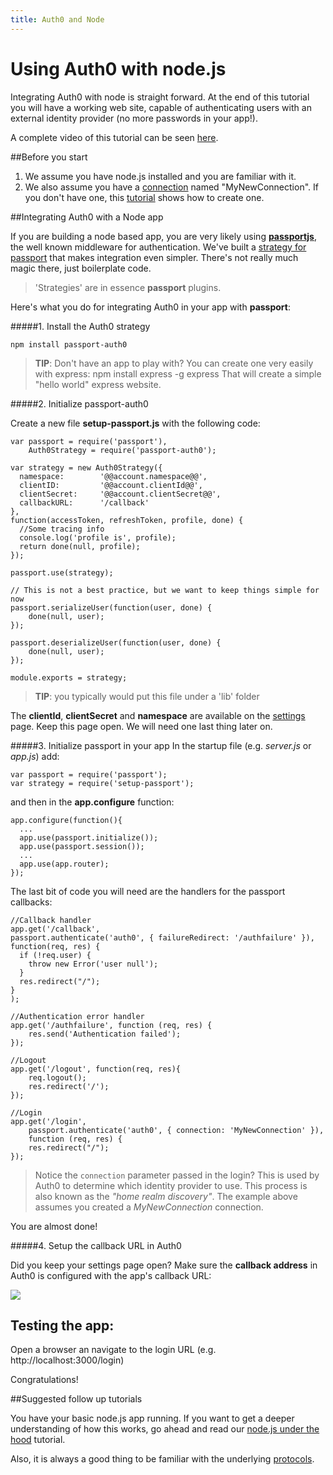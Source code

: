 ```yaml
---
title: Auth0 and Node
---
```

# Using Auth0 with node.js

Integrating Auth0 with node is straight forward. At the end of this tutorial you will have a working web site, capable of authenticating users with an external identity provider (no more passwords in your app!).

A complete video of this tutorial can be seen [here](nodejs-tutorial-video).

##Before you start

1. We assume you have node.js installed and you are familiar with it.
2. We also assume you have a [connection](https://app.auth0.com/#/connections) named "MyNewConnection". If you don't have one, this [tutorial](createconnection) shows how to create one.

##Integrating Auth0 with a Node app

If you are building a node based app, you are very likely using [__passportjs__](http://passportjs.org/), the well known middleware for authentication. We've built a [strategy for passport](https://github.com/qraftlabs/passport-auth0) that makes integration even simpler. There's not really much magic there, just boilerplate code.

> 'Strategies' are in essence __passport__ plugins. 

Here's what you do for integrating Auth0 in your app with __passport__:

#####1. Install the Auth0 strategy

	npm install passport-auth0

> __TIP__: Don't have an app to play with? You can create one very easily with express:
>	npm install express -g
>	express 
> That will create a simple "hello world" express website.

#####2. Initialize passport-auth0

Create a new file __setup-passport.js__ with the following code:

	var passport = require('passport'),
		Auth0Strategy = require('passport-auth0');

	var strategy = new Auth0Strategy({  
	  namespace:        '@@account.namespace@@',
	  clientID:         '@@account.clientId@@',
	  clientSecret:     '@@account.clientSecret@@',
	  callbackURL:      '/callback'
	},
	function(accessToken, refreshToken, profile, done) {
	  //Some tracing info
	  console.log('profile is', profile);
	  return done(null, profile);
	});

	passport.use(strategy);

	// This is not a best practice, but we want to keep things simple for now
	passport.serializeUser(function(user, done) {
		done(null, user); 
	});

	passport.deserializeUser(function(user, done) {
		done(null, user);
	});

	module.exports = strategy; 

> __TIP__: you typically would put this file under a 'lib' folder

The __clientId__, __clientSecret__ and __namespace__ are available on the [settings](https://app.auth0.com/#/settings) page. Keep this page open. We will need one last thing later on.

#####3. Initialize passport in your app
In the startup file (e.g. _server.js_ or _app.js_) add:

	var passport = require('passport');
	var strategy = require('setup-passport');

and then in the __app.configure__ function:

	app.configure(function(){
	  ...
	  app.use(passport.initialize());
	  app.use(passport.session());
	  ...
	  app.use(app.router);
	});

The last bit of code you will need are the handlers for the passport callbacks:

	//Callback handler
	app.get('/callback', 
	passport.authenticate('auth0', { failureRedirect: '/authfailure' }), 
	function(req, res) {
	  if (!req.user) {
		throw new Error('user null');
	  }
	  res.redirect("/");
	}
	);

	//Authentication error handler
	app.get('/authfailure', function (req, res) {
		res.send('Authentication failed');
	});

	//Logout
	app.get('/logout', function(req, res){
		req.logout();
		res.redirect('/');
	});

	//Login
	app.get('/login', 
		passport.authenticate('auth0', { connection: 'MyNewConnection' }), 
		function (req, res) {
		res.redirect("/");
	});

> Notice the `connection` parameter passed in the login? This is used by Auth0 to determine which identity provider to use. This process is also known as the _"home realm discovery"_. The example above assumes you created a _MyNewConnection_ connection.  

You are almost done! 

#####4. Setup the callback URL in Auth0

Did you keep your settings page open? Make sure the __callback address__ in Auth0 is configured with the app's callback URL:

![](http://markdownr.blob.core.windows.net/images/9043628631.png)

## Testing the app:

Open a browser an navigate to the login URL (e.g. http://localhost:3000/login)

Congratulations! 

##Suggested follow up tutorials

You have your basic node.js app running. If you want to get a deeper understanding of how this works, go ahead and read our [node.js under the hood](node-underthehood) tutorial.

Also, it is always a good thing to be familiar with the underlying [protocols](protocols).
